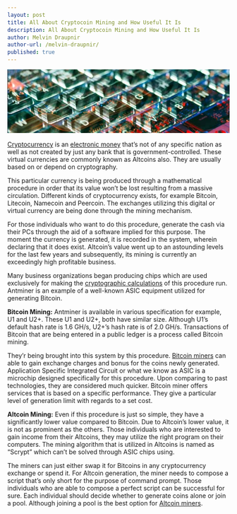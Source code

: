 ```yaml
---
layout: post
title: All About Cryptocoin Mining and How Useful It Is
description: All About Cryptocoin Mining and How Useful It Is
author: Melvin Draupnir
author-url: /melvin-draupnir/
published: true
---
```


<center><img src="/images/cryptocoin-mining-01.jpg" alt="cryptocoin mining"/></center>

<a href="/popular-cryptocurrency-videos/">Cryptocurrency</a> is an <a href="/own-bank-bitcoin-unbanked/">electronic money</a> that’s not of any specific nation as well as not created by just any bank that is government-controlled. These virtual currencies are commonly known as Altcoins also. They are usually based on or depend on cryptography. 

This particular currency is being produced through a mathematical procedure in order that its value won’t be lost resulting from a massive circulation. Different kinds of cryptocurrency exists, for example Bitcoin, Litecoin, Namecoin and Peercoin. The exchanges utilizing this digital or virtual currency are being done through the mining mechanism. 

For those individuals who want to do this procedure, generate the cash via their PCs through the aid of a software implied for this purpose. The moment the currency is generated, it is recorded in the system, wherein declaring that it does exist. Altcoin’s value went up to an astounding levels for the last few years and subsequently, its mining is currently an exceedingly high profitable business. 

Many business organizations began producing chips which are used exclusively for making the <a href="/anonymous-cryptocurrency-dash-pivx-monero/">cryptographic calculations</a> of this procedure run.  Antminer is an example of a well-known ASIC equipment utilized for generating Bitcoin. 

<strong>Bitcoin Mining:</strong> Antminer is available in various specification for example, U1 and U2+. These U1 and U2+, both have similar size. Although U1’s default hash rate is 1.6 GH/s, U2+’s hash rate is of 2.0 GH/s.  Transactions of Bitcoin that are being entered in a public ledger is a process called Bitcoin mining. 

They’r being brought into this system by this procedure.  <a href="/rich-famous-bitcoin/">Bitcoin miners</a> can able to gain exchange charges and bonus for the coins newly generated. Application Specific Integrated Circuit or what we know as ASIC is a microchip designed specifically for this procedure. Upon comparing to past technologies, they are considered much quicker. Bitcoin miner offers services that is based on a specific performance. They give a particular level of generation limit with regards to a set cost. 

<strong>Altcoin Mining:</strong> Even if this procedure is just so simple, they have a significantly lower value compared to Bitcoin. Due to Altcoin’s lower value, it is not as prominent as the others. Those individuals who are interested to gain income from their Altcoins, they may utilize the right program on their computers. The mining algorithm that is utilized in Altcoins is named as “Scrypt” which can’t be solved through ASIC chips using. 

The miners can just either swap it for Bitcoins in any cryptocurrency exchange or spend it. For Altcoin generation, the miner needs to compose a script that’s only short for the purpose of command prompt. Those individuals who are able to compose a perfect script can be successful for sure. Each individual should decide whether to generate coins alone or join a pool. Although joining a pool is the best option for <a href="/book-of-satoshi-review/">Altcoin miners</a>.  
